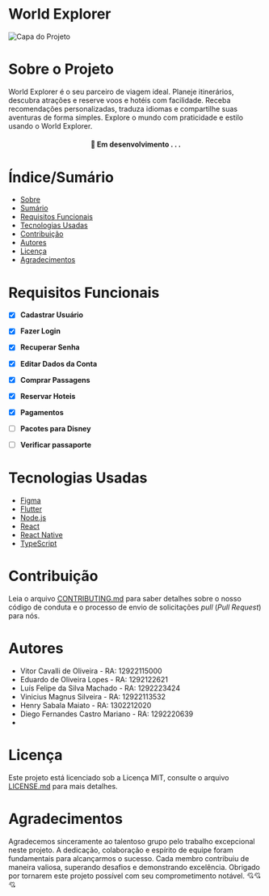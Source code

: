 # World Explorer

![Capa do Projeto](https://i.imgur.com/IeMt0Zd.jpg)

# Sobre o Projeto


World Explorer é o seu parceiro de viagem ideal. Planeje itinerários, descubra atrações e reserve voos e hotéis com facilidade. Receba recomendações personalizadas, traduza idiomas e compartilhe suas aventuras de forma simples. Explore o mundo com praticidade e estilo usando o World Explorer.

<h4 align="center"> 
	🚧  Em desenvolvimento . . .
</h4>

# Índice/Sumário

* [Sobre](#sobre-o-projeto)
* [Sumário](#índice/sumário)
* [Requisitos Funcionais](#requisitos-funcionais)
* [Tecnologias Usadas](#tecnologias-usadas)
* [Contribuição](#contribuição)
* [Autores](#autores)
* [Licença](#licença)
* [Agradecimentos](#agradecimentos)


# Requisitos Funcionais 

- [x] **Cadastrar Usuário**
- [x] **Fazer Login**
- [x] **Recuperar Senha**
- [x] **Editar Dados da Conta**
- [x] **Comprar Passagens**
- [x] **Reservar Hoteis**
- [x] **Pagamentos**
- [ ] **Pacotes para Disney**
- [ ] **Verificar passaporte**




# Tecnologias Usadas

- [Figma](https://www.figma.com/)
- [Flutter](https://flutter.dev/)
- [Node.js](https://nodejs.org/en/)
- [React](https://pt-br.reactjs.org/)
- [React Native](https://reactnative.dev/)
- [TypeScript](https://www.typescriptlang.org/)

# Contribuição

Leia o arquivo [CONTRIBUTING.md](CONTRIBUTING.md) para saber detalhes sobre o nosso código de conduta e o processo de envio de solicitações *pull* (*Pull Request*) para nós.

# Autores

- Vitor Cavalli de Oliveira - RA: 12922115000
- Eduardo de Oliveira Lopes - RA: 1292122621
- Luís Felipe da Silva Machado - RA: 1292223424
- Vinicius Magnus Silveira - RA: 12922113532
- Henry Sabala Maiato - RA: 1302212020
- Diego Fernandes Castro Mariano - RA: 1292220639
- 

# Licença

Este projeto está licenciado sob a Licença MIT,  consulte o arquivo [LICENSE.md](LICENSE.md) para mais detalhes.

# Agradecimentos

Agradecemos sinceramente ao talentoso grupo pelo trabalho excepcional neste projeto. A dedicação, colaboração e espírito de equipe foram fundamentais para alcançarmos o sucesso. Cada membro contribuiu de maneira valiosa, superando desafios e demonstrando excelência. Obrigado por tornarem este projeto possível com seu comprometimento notável. 💘💘💘
